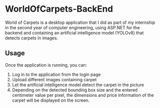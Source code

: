 # WorldOfCarpets-BackEnd

World of Carpets is a desktop application that I did as part of my internship in the second year of computer engineering, using ASP.NET for the backend and containing an artificial intelligence model (YOLOv8) that detects carpets in images.

## Usage
Once the application is running, you can:
1. Log in to the application from the login page
2. Upload different images containing carpet
3. Let the artificial intelligence model detect the carpet in the picture
4. Depending on the detected bounding box size and the entered centimeter value per pixel, the dimensions and price information of the carpet will be displayed on the screen.
